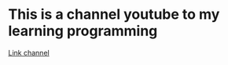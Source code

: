 # This is a channel youtube to my learning programming

[Link channel](https://www.youtube.com/@akshaymarch7/playlists)
